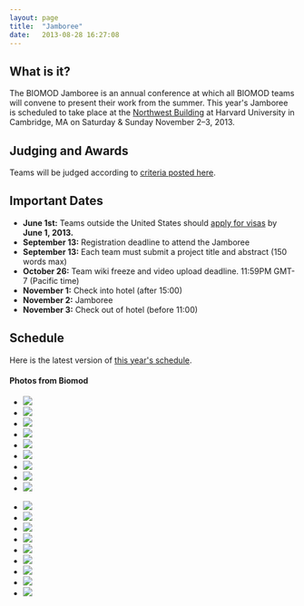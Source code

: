 ```yaml
---
layout: page
title:  "Jamboree"
date:   2013-08-28 16:27:08
---
```



## What is it?

The BIOMOD Jamboree is an annual conference at which all BIOMOD teams will convene to present their work from the summer. This year's Jamboree is scheduled to take place at the [Northwest Building](http://isites.harvard.edu/icb/icb.do?keyword=k68489&amp;pageid=icb.page331114) at Harvard University in Cambridge, MA on Saturday &amp; Sunday November 2–3, 2013.

## Judging and Awards

Teams will be judged according to [criteria posted here](/judging).

## Important Dates

- **June 1st:** Teams outside the United States should [apply for visas](visa-information) by **June 1, 2013.**
- **September 13:** Registration deadline to attend the Jamboree 
- **September 13:** Each team must submit a project title and abstract (150 words max) 
- **October 26:** Team wiki freeze and video upload deadline. 11:59PM GMT-7 (Pacific time) 
- **November 1:** Check into hotel (after 15:00) 
- **November 2:** Jamboree 
- **November 3:** Check out of hotel (before 11:00) 

## Schedule

Here is the latest version of [this year's schedule](https://www.dropbox.com/s/34no0jbhuyq5ltn/BIOMOD2012_schedule_v1.pdf). 


<div class="main">
<div class="row">

<h4 id="latest-photos">Photos from Biomod</h2>
<div id="photos" class="flexslider">
<ul class="slides">
<li><img src="/assets/images/photos/8165661478_b9d70fb1f6.jpg" /></li>
<li><img src="/assets/images/photos/8165610433_a40a164810.jpg" /></li>
<li><img src="/assets/images/photos/8165655658_10c6eafbc2.jpg" /></li>

<li><img src="/assets/images/photos/8165661478_b9d70fb1f6.jpg" /></li>
<li><img src="/assets/images/photos/8165610433_a40a164810.jpg" /></li>
<li><img src="/assets/images/photos/8165655658_10c6eafbc2.jpg" /></li>
<li><img src="/assets/images/photos/8165661478_b9d70fb1f6.jpg" /></li>
<li><img src="/assets/images/photos/8165610433_a40a164810.jpg" /></li>
<li><img src="/assets/images/photos/8165655658_10c6eafbc2.jpg" /></li>
</ul>
</div>
<div id="photos-nav" class="flexslider">
<ul class="slides">
<li><img src="/assets/images/photos/8165661478_b9d70fb1f6.jpg" /></li>
<li><img src="/assets/images/photos/8165610433_a40a164810.jpg" /></li>
<li><img src="/assets/images/photos/8165655658_10c6eafbc2.jpg" /></li>

<li><img src="/assets/images/photos/8165661478_b9d70fb1f6.jpg" /></li>
<li><img src="/assets/images/photos/8165610433_a40a164810.jpg" /></li>
<li><img src="/assets/images/photos/8165655658_10c6eafbc2.jpg" /></li>
<li><img src="/assets/images/photos/8165661478_b9d70fb1f6.jpg" /></li>
<li><img src="/assets/images/photos/8165610433_a40a164810.jpg" /></li>
<li><img src="/assets/images/photos/8165655658_10c6eafbc2.jpg" /></li>
</ul>
</div>

</div>
</div>